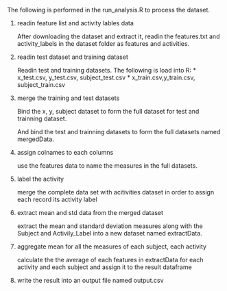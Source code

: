 The following is performed in the run_analysis.R to process the dataset.
1. readin feature list and activity lables data

    After downloading the dataset and extract it, readin the features.txt and activity_labels in the dataset folder as features and activities. 

2. readin test dataset and training dataset

    Readin test and training datasets. The following is load into R:
       * x_test.csv, y_test.csv, subject_test.csv
       * x_train.csv,y_train.csv, subject_train.csv

3. merge the training and test datasets 
    
    Bind the x, y, subject dataset to form the full dataset for test and trainning dataset.
    
    And bind the test and trainning datasets to form the full datasets named mergedData.

4. assign colnames to each columns
    
    use the features data to name the measures in the full datasets.

5. label the activity
    
    merge the complete data set with acitivities dataset in order to assign each record its activity label

6. extract mean and std data from the merged dataset
    
    extract the mean and standard deviation measures along with the Subject and Activily_Label into a new dataset named extractData. 

7. aggregate mean for all the measures of each subject, each activity
    
    calculate the the average of each features in extractData for each activity and each subject and assign it to the result dataframe

8. write the result into an output file named output.csv

